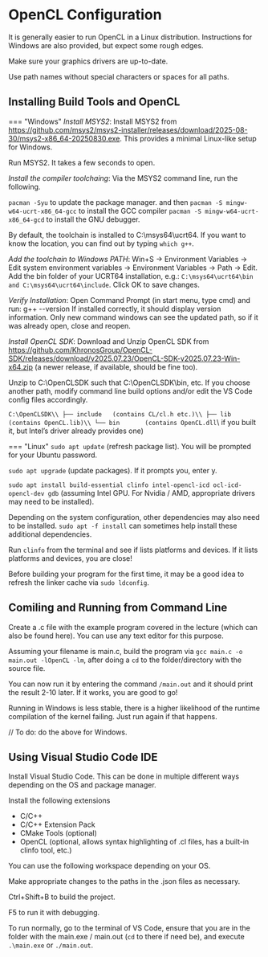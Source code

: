 # OpenCL Configuration

It is generally easier to run OpenCL in a Linux distribution. Instructions for Windows are also provided, but expect some rough edges.

Make sure your graphics drivers are up-to-date.

Use path names without special characters or spaces for all paths.

## Installing Build Tools and OpenCL

=== "Windows"
  *Install MSYS2*: Install MSYS2 from https://github.com/msys2/msys2-installer/releases/download/2025-08-30/msys2-x86_64-20250830.exe. This provides a minimal Linux-like setup for Windows.

  Run MSYS2. It takes a few seconds to open.

  *Install the compiler toolchaing*: Via the MSYS2 command line, run the following.

  `pacman -Syu` to update the package manager.
  and then
  `pacman -S mingw-w64-ucrt-x86_64-gcc` to install the GCC compiler
  `pacman -S mingw-w64-ucrt-x86_64-gcd` to install the GNU debugger.

  By default, the toolchain is installed to C:\msys64\ucrt64. If you want to know the location, you can find out by typing `which g++`.

  *Add the toolchain to Windows PATH*: Win+S → Environment Variables → Edit system environment variables → Environment Variables → Path → Edit.
  Add the bin folder of your UCRT64 installation, e.g.: `C:\msys64\ucrt64\bin and C:\msys64\ucrt64\include`. Click OK to save changes.

  *Verify Installation*: Open Command Prompt (in start menu, type cmd) and run: g++ --version
  If installed correctly, it should display version information. Only new command windows can see the updated path, so if it was already open, close and reopen.

  *Install OpenCL SDK*: Download and Unzip OpenCL SDK from https://github.com/KhronosGroup/OpenCL-SDK/releases/download/v2025.07.23/OpenCL-SDK-v2025.07.23-Win-x64.zip (a newer release, if available, should be fine too).

  Unzip to C:\OpenCLSDK such that C:\OpenCLSDK\bin, etc. If you choose another path, modify command line build options and/or edit the VS Code config files accordingly.

  `C:\OpenCLSDK\\
  ├── include   (contains CL/cl.h etc.)\\
  ├── lib       (contains OpenCL.lib)\\
  └── bin       (contains OpenCL.dll`\\ if you built it, but Intel’s driver already provides one)


=== "Linux"
  `sudo apt update` (refresh package list). You will be prompted for your Ubuntu password.

  `sudo apt upgrade` (update packages). If it prompts you, enter y.

  `sudo apt install build-essential clinfo intel-opencl-icd ocl-icd-opencl-dev gdb` (assuming Intel GPU. For Nvidia / AMD, appropriate drivers may need to be installed). 
  
  Depending on the system configuration, other dependencies may also need to be installed. `sudo apt -f install` can sometimes help install these additional dependencies.

  Run `clinfo` from the terminal and see if lists platforms and devices. If it lists platforms and devices, you are close!

  Before building your program for the first time, it may be a good idea to refresh the linker cache via `sudo ldconfig`.


## Comiling and Running from Command Line

Create a .c file with the example program covered in the lecture (which can also be found here). You can use any text editor for this purpose.

Assuming your filename is main.c, build the program via `gcc main.c -o main.out -lOpenCL -lm`, after doing a `cd` to the folder/directory with the source file.

You can now run it by entering the command `/main.out` and it should print the result 2-10 later. If it works, you are good to go!

Running in Windows is less stable, there is a higher likelihood of the runtime compilation of the kernel failing. Just run again if that happens.

// To do: do the above for Windows.

## Using Visual Studio Code IDE

Install Visual Studio Code. This can be done in multiple different ways depending on the OS and package manager.

Install the following extensions

* C/C++
* C/C++ Extension Pack
* CMake Tools (optional)
* OpenCL (optional, allows syntax highlighting of .cl files, has a built-in clinfo tool, etc.)

You can use the following workspace depending on your OS.

Make appropriate changes to the paths in the .json files as necessary.

Ctrl+Shift+B to build the project.

F5 to run it with debugging.

To run normally, go to the terminal of VS Code, ensure that you are in the folder with the main.exe / main.out (`cd` to there if need be), and execute `.\main.exe` or `./main.out`.
